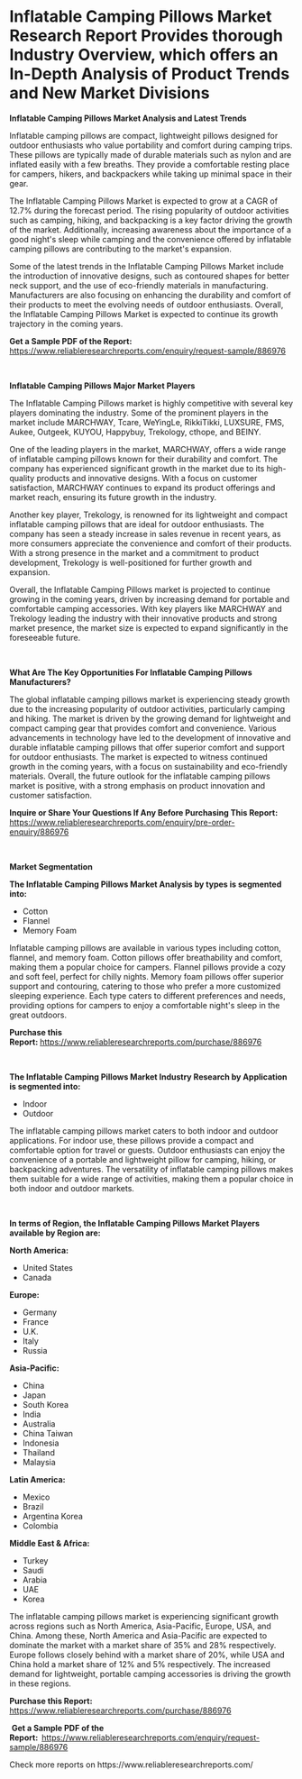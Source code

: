 <p><h1>Inflatable Camping Pillows Market Research Report Provides thorough Industry Overview, which offers an In-Depth Analysis of Product Trends and New Market Divisions</h1></p><p><strong>Inflatable Camping Pillows Market Analysis and Latest Trends</strong></p>
<p><p>Inflatable camping pillows are compact, lightweight pillows designed for outdoor enthusiasts who value portability and comfort during camping trips. These pillows are typically made of durable materials such as nylon and are inflated easily with a few breaths. They provide a comfortable resting place for campers, hikers, and backpackers while taking up minimal space in their gear.</p><p>The Inflatable Camping Pillows Market is expected to grow at a CAGR of 12.7% during the forecast period. The rising popularity of outdoor activities such as camping, hiking, and backpacking is a key factor driving the growth of the market. Additionally, increasing awareness about the importance of a good night's sleep while camping and the convenience offered by inflatable camping pillows are contributing to the market's expansion.</p><p>Some of the latest trends in the Inflatable Camping Pillows Market include the introduction of innovative designs, such as contoured shapes for better neck support, and the use of eco-friendly materials in manufacturing. Manufacturers are also focusing on enhancing the durability and comfort of their products to meet the evolving needs of outdoor enthusiasts. Overall, the Inflatable Camping Pillows Market is expected to continue its growth trajectory in the coming years.</p></p>
<p><strong>Get a Sample PDF of the Report:&nbsp;</strong> <a href="https://www.reliableresearchreports.com/enquiry/request-sample/886976">https://www.reliableresearchreports.com/enquiry/request-sample/886976</a></p>
<p>&nbsp;</p>
<p><strong>Inflatable Camping Pillows Major Market Players</strong></p>
<p><p>The Inflatable Camping Pillows market is highly competitive with several key players dominating the industry. Some of the prominent players in the market include MARCHWAY, Tcare, WeYingLe, RikkiTikki, LUXSURE, FMS, Aukee, Outgeek, KUYOU, Happybuy, Trekology, cthope, and BEINY. </p><p>One of the leading players in the market, MARCHWAY, offers a wide range of inflatable camping pillows known for their durability and comfort. The company has experienced significant growth in the market due to its high-quality products and innovative designs. With a focus on customer satisfaction, MARCHWAY continues to expand its product offerings and market reach, ensuring its future growth in the industry.</p><p>Another key player, Trekology, is renowned for its lightweight and compact inflatable camping pillows that are ideal for outdoor enthusiasts. The company has seen a steady increase in sales revenue in recent years, as more consumers appreciate the convenience and comfort of their products. With a strong presence in the market and a commitment to product development, Trekology is well-positioned for further growth and expansion.</p><p>Overall, the Inflatable Camping Pillows market is projected to continue growing in the coming years, driven by increasing demand for portable and comfortable camping accessories. With key players like MARCHWAY and Trekology leading the industry with their innovative products and strong market presence, the market size is expected to expand significantly in the foreseeable future.</p></p>
<p>&nbsp;</p>
<p><strong>What Are The Key Opportunities For Inflatable Camping Pillows Manufacturers?</strong></p>
<p><p>The global inflatable camping pillows market is experiencing steady growth due to the increasing popularity of outdoor activities, particularly camping and hiking. The market is driven by the growing demand for lightweight and compact camping gear that provides comfort and convenience. Various advancements in technology have led to the development of innovative and durable inflatable camping pillows that offer superior comfort and support for outdoor enthusiasts. The market is expected to witness continued growth in the coming years, with a focus on sustainability and eco-friendly materials. Overall, the future outlook for the inflatable camping pillows market is positive, with a strong emphasis on product innovation and customer satisfaction.</p></p>
<p><strong>Inquire or Share Your Questions If Any Before Purchasing This Report:</strong> <a href="https://www.reliableresearchreports.com/enquiry/pre-order-enquiry/886976">https://www.reliableresearchreports.com/enquiry/pre-order-enquiry/886976</a></p>
<p>&nbsp;</p>
<p><strong>Market Segmentation</strong></p>
<p><strong>The Inflatable Camping Pillows Market Analysis by types is segmented into:</strong></p>
<p><ul><li>Cotton</li><li>Flannel</li><li>Memory Foam</li></ul></p>
<p><p>Inflatable camping pillows are available in various types including cotton, flannel, and memory foam. Cotton pillows offer breathability and comfort, making them a popular choice for campers. Flannel pillows provide a cozy and soft feel, perfect for chilly nights. Memory foam pillows offer superior support and contouring, catering to those who prefer a more customized sleeping experience. Each type caters to different preferences and needs, providing options for campers to enjoy a comfortable night's sleep in the great outdoors.</p></p>
<p><strong>Purchase this Report:&nbsp;</strong><a href="https://www.reliableresearchreports.com/purchase/886976">https://www.reliableresearchreports.com/purchase/886976</a></p>
<p>&nbsp;</p>
<p><strong>The Inflatable Camping Pillows Market Industry Research by Application is segmented into:</strong></p>
<p><ul><li>Indoor</li><li>Outdoor</li></ul></p>
<p><p>The inflatable camping pillows market caters to both indoor and outdoor applications. For indoor use, these pillows provide a compact and comfortable option for travel or guests. Outdoor enthusiasts can enjoy the convenience of a portable and lightweight pillow for camping, hiking, or backpacking adventures. The versatility of inflatable camping pillows makes them suitable for a wide range of activities, making them a popular choice in both indoor and outdoor markets.</p></p>
<p>&nbsp;</p>
<p><strong>In terms of Region, the Inflatable Camping Pillows Market Players available by Region are:</strong></p>
<p>
    <p> <strong> North America: </strong>
        <ul>
            <li>United States</li>
            <li>Canada</li>
        </ul>
        </p> 
    <p> <strong> Europe: </strong>
        <ul>
            <li>Germany</li>
            <li>France</li>
            <li>U.K.</li>
            <li>Italy</li>
            <li>Russia</li>
        </ul>
        </p> 
    <p> <strong> Asia-Pacific: </strong>
        <ul>
            <li>China</li>
            <li>Japan</li>
            <li>South Korea</li>
            <li>India</li>
            <li>Australia</li>
            <li>China Taiwan</li>
            <li>Indonesia</li>
            <li>Thailand</li>
            <li>Malaysia</li>
        </ul>
        </p> 
    <p> <strong> Latin America: </strong>
        <ul>
            <li>Mexico</li>
            <li>Brazil</li>
            <li>Argentina Korea</li>
            <li>Colombia</li>
        </ul>
        </p> 
    <p> <strong> Middle East & Africa: </strong>
        <ul>
            <li>Turkey</li>
            <li>Saudi</li>
            <li>Arabia</li>
            <li>UAE</li>
            <li>Korea</li>
        </ul>
    </p>
    </p>
<p><p>The inflatable camping pillows market is experiencing significant growth across regions such as North America, Asia-Pacific, Europe, USA, and China. Among these, North America and Asia-Pacific are expected to dominate the market with a market share of 35% and 28% respectively. Europe follows closely behind with a market share of 20%, while USA and China hold a market share of 12% and 5% respectively. The increased demand for lightweight, portable camping accessories is driving the growth in these regions.</p></p>
<p><strong>Purchase this Report: </strong><a href="https://www.reliableresearchreports.com/purchase/886976">https://www.reliableresearchreports.com/purchase/886976</a></p>
<p>&nbsp;<strong>Get a Sample PDF of the Report:&nbsp;&nbsp;</strong><a href="https://www.reliableresearchreports.com/enquiry/request-sample/886976">https://www.reliableresearchreports.com/enquiry/request-sample/886976</a></p>
<p><strong></strong></p>
<p>Check more reports on https://www.reliableresearchreports.com/</p>